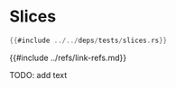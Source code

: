 # Slices

```rust
{{#include ../../deps/tests/slices.rs}}
```

{{#include ../refs/link-refs.md}}

<div class="hidden">
TODO: add text
</div>
